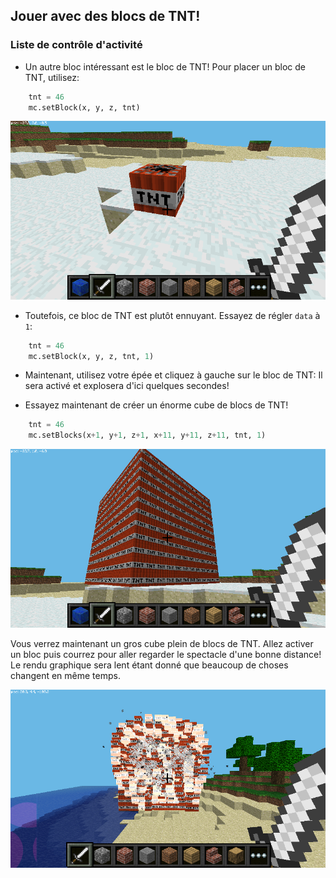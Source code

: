 ## Jouer avec des blocs de TNT!

### Liste de contrôle d'activité

+ Un autre bloc intéressant est le bloc de TNT! Pour placer un bloc de TNT, utilisez:
```Python
    tnt = 46
    mc.setBlock(x, y, z, tnt)
```

![Capture d'écran](images/mcpi-tnt.png)

+ Toutefois, ce bloc de TNT est plutôt ennuyant. Essayez de régler `data` à `1`:
```Python
    tnt = 46
    mc.setBlock(x, y, z, tnt, 1)
```

+ Maintenant, utilisez votre épée et cliquez à gauche sur le bloc de TNT: Il sera activé et explosera d'ici quelques secondes!

+ Essayez maintenant de créer un énorme cube de blocs de TNT!
```Python
    tnt = 46
    mc.setBlocks(x+1, y+1, z+1, x+11, y+11, z+11, tnt, 1)
```

![Capture d'écran](images/mcpi-tnt-blocks.png)

Vous verrez maintenant un gros cube plein de blocs de TNT. Allez activer un bloc puis courrez pour aller regarder le spectacle d'une bonne distance! Le rendu graphique sera lent étant donné que beaucoup de choses changent en même temps.

![Capture d'écran](images/mcpi-tnt-explode.png)
